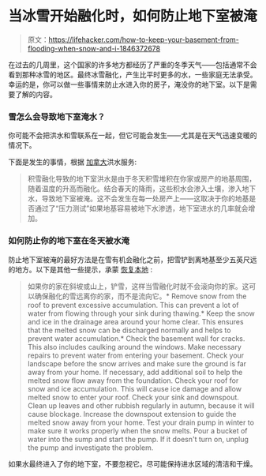 # 当冰雪开始融化时，如何防止地下室被淹

> 原文：<https://lifehacker.com/how-to-keep-your-basement-from-flooding-when-snow-and-i-1846372678>

在过去的几周里，这个国家的许多地方都经历了严重的冬季天气——包括通常不会看到那种冰雪的地区。最终冰雪融化，产生比平时更多的水，一些家庭无法承受。幸运的是，你可以做一些事情来防止水进入你的房子，淹没你的地下室。以下是需要了解的内容。



### 雪怎么会导致地下室淹水？

你可能不会把洪水和雪联系在一起，但它可能会发生——尤其是在天气迅速变暖的情况下。

下面是发生的事情，根据 [加拿大](https://floodservices.ca/blog/how-to-prevent-your-basement-from-flooding-when-the-snow-melts/)洪水服务:

> 积雪融化导致的地下室洪水是由于冬天积雪堆积在你家或房产的地基周围，随着温度的升高而融化。结合春天的降雨，这些积水会渗入土壤，渗入地下水，导致地下室被淹。这不会发生在每一处房产上——这取决于你的地基是否通过了“压力测试”如果地基容易被地下水渗透，地下室进水的几率就会增加。

### 如何防止你的地下室在冬天被水淹

防止地下室被淹的最好方法是在雪有机会融化之前，把雪铲到离地基至少五英尺远的地方。以下是其他一些提示，承蒙 [恢复本地](https://www.restorationlocal.com/basement-flooding-melting-snow/) :

> 如果你的家在斜坡或山上，铲雪，这样当雪融化时就不会滚向你的家。这可以确保融化的雪远离你的家，而不是流向它。*   Remove snow from the roof to prevent excessive accumulation. This can prevent a lot of water from flowing through your sink during thawing.*   Keep the snow and ice in the drainage area around your home clear. This ensures that the melted snow can be discharged normally and helps to prevent water accumulation.*   Check the basement wall for cracks. This also includes caulking around the windows. Make necessary repairs to prevent water from entering your basement. Check your landscape before the snow arrives and make sure the ground is far away from your home. If necessary, add additional soil to help the melted snow flow away from the foundation. Check your roof for snow and ice accumulation. This will cause ice damage and allow melted snow to enter your roof. Check your sink and downspout. Clean up leaves and other rubbish regularly in autumn, because it will cause blockage. Increase the downspout extension to guide the melted snow away from your home. Test your drain pump in winter to make sure it works properly when the snow melts. Pour a bucket of water into the sump and start the pump. If it doesn't turn on, unplug the pump and investigate the problem.

如果水最终进入了你的地下室，不要忽视它。尽可能保持进水区域的清洁和干燥。